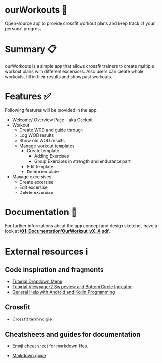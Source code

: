 # ourWorkouts :muscle:

Open-source app to provide crossfit workout plans and keep track of your personal progress.

# Summary :clipboard:

ourWorkouts is a simple app that allows crossfit trainers to create multiple workout plans with different excersises.
Also users can create whole workouts, fill in their results and show past workouts.

# Features :white_check_mark:

Following features will be provided in the app.

- Welcome/ Overview Page - aka Cockpit
- Workout
    - Create WOD and guide through
    - Log WOD results
    - Show old WOD results
    - Manage workout templates
        - Create template
            - Adding Exercises
            - Group Exercises in strength and endurance part
        - Edit template
        - Delete template
- Manage excersises
    - Create excersise
    - Edit excersise
    - Delete excersise


# Documentation :page_facing_up:

For further informations about the app concept and design sketches have a look at **[/01_Documentation/OurWorkout_vX_X.pdf](./01_Documentation/OurWorkout_v0_1_2.pdf)**.

# External resources :information_source:

## Code inspiration and fragments

- [Tutorial Dropdown Menu](https://www.youtube.com/watch?v=lAckLFH7mIE&t=292s)
- [Tutorial Viewpager2 Swipeview and Bottom Circle Indicator](https://www.youtube.com/watch?v=xlonlt5fAzg)
- [General Help with Android and Kotlin Programming](https://chat.openai.com/)

## Crossfit

- [Crossfit terminolgie](https://ironbullstrength.com/blogs/learn/a-complete-guide-to-crossfit-terminology)

## Cheatsheets and guides for documentation
- [Emoji cheat sheet](https://github.com/ikatyang/emoji-cheat-sheet) for markdown files.

- [Markdown guide](https://www.markdownguide.org/basic-syntax/)

